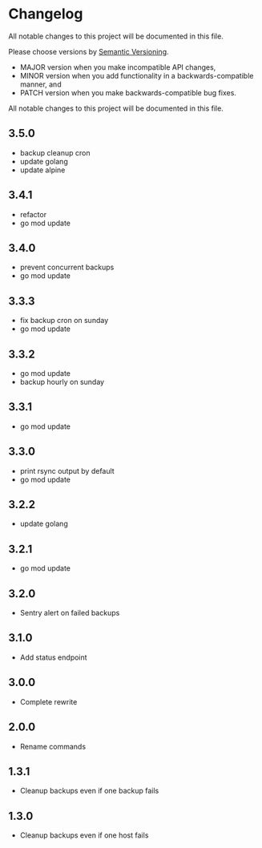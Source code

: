 # Changelog

All notable changes to this project will be documented in this file.

Please choose versions by [Semantic Versioning](http://semver.org/).

* MAJOR version when you make incompatible API changes,
* MINOR version when you add functionality in a backwards-compatible manner, and
* PATCH version when you make backwards-compatible bug fixes.

All notable changes to this project will be documented in this file.

## 3.5.0

- backup cleanup cron
- update golang
- update alpine

## 3.4.1

- refactor
- go mod update

## 3.4.0

- prevent concurrent backups
- go mod update

## 3.3.3

- fix backup cron on sunday
- go mod update

## 3.3.2

- go mod update
- backup hourly on sunday

## 3.3.1

- go mod update

## 3.3.0

- print rsync output by default
- go mod update

## 3.2.2

- update golang

## 3.2.1

- go mod update

## 3.2.0

- Sentry alert on failed backups

## 3.1.0

- Add status endpoint

## 3.0.0

- Complete rewrite

## 2.0.0

- Rename commands

## 1.3.1

- Cleanup backups even if one backup fails

## 1.3.0

- Cleanup backups even if one host fails
